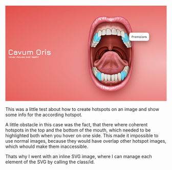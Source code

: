 ![hotspots in a mouth](preview.jpg)

This was a little test about how to create hotspots on an image and show some info for the according hotspot.

A little obstacle in this case was the fact, that there where coherent hotspots in the top and the bottom of the mouth, which needed to be highlighted both when you hover on one side. This made it impossible to use normal images, because they would have overlap other hotspot images, which whould make them inaccessible.

Thats why I went with an inline SVG image, where I can manage each element of the SVG by calling the class/id.
